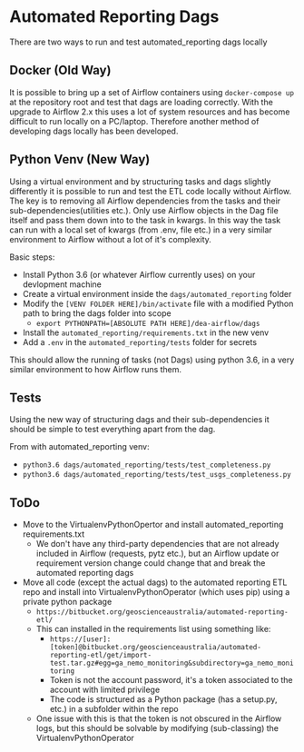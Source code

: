 # Automated Reporting Dags

There are two ways to run and test automated_reporting dags locally

## Docker (Old Way)
It is possible to bring up a set of Airflow containers using `docker-compose up` at the repository root and test that dags are loading correctly. With the upgrade to Airflow 2.x this uses a lot of system resources and has become difficult to run locally on a PC/laptop. Therefore another method of developing dags locally has been developed.

## Python Venv (New Way)
Using a virtual environment and by structuring tasks and dags slightly differently it is possible to run and test the ETL code locally without Airflow. The key is to removing all Airflow dependencies from the tasks and their sub-dependencies(utilities etc.). Only use Airflow objects in the Dag file itself and pass them down into to the task in kwargs. In this way the task can run with a local set of kwargs (from .env, file etc.) in a very similar environment to Airflow without a lot of it's complexity.

Basic steps:

  - Install Python 3.6 (or whatever Airflow currently uses) on your devlopment machine
  - Create a virtual environment inside the `dags/automated_reporting` folder
  - Modify the `[VENV FOLDER HERE]/bin/activate` file with a modified Python path to bring the dags folder into scope
    - `export PYTHONPATH=[ABSOLUTE PATH HERE]/dea-airflow/dags`
  - Install the `automated_reporting/requirements.txt` in the new venv
  - Add a `.env` in the `automated_reporting/tests` folder for secrets

This should allow the running of tasks (not Dags) using python 3.6, in a very similar environment to how Airflow runs them.

## Tests
Using the new way of structuring dags and their sub-dependencies it should be simple to test everything apart from the dag.

From with automated_reporting venv:

  - `python3.6 dags/automated_reporting/tests/test_completeness.py`
  - `python3.6 dags/automated_reporting/tests/test_usgs_completeness.py`

## ToDo

  - Move to the VirtualenvPythonOpertor and install automated_reporting requirements.txt
    - We don't have any third-party dependencies that are not already included in Airflow (requests, pytz etc.), but an Airflow update or requirement version change could change that and break the automated reporting dags
  - Move all code (except the actual dags) to the automated reporting ETL repo and install into VirtualenvPythonOperator (which uses pip) using a private python package
    - `https://bitbucket.org/geoscienceaustralia/automated-reporting-etl/`
    - This can installed in the requirements list using something like:
      - `https://[user]:[token]@bitbucket.org/geoscienceaustralia/automated-reporting-etl/get/import-test.tar.gz#egg=ga_nemo_monitoring&subdirectory=ga_nemo_monitoring`
      - Token is not the account password, it's a token associated to the account with limited privilege
      - The code is structured as a Python package (has a setup.py, etc.) in a subfolder within the repo
    - One issue with this is that the token is not obscured in the Airflow logs, but this should be solvable by modifying (sub-classing) the VirtualenvPythonOperator
